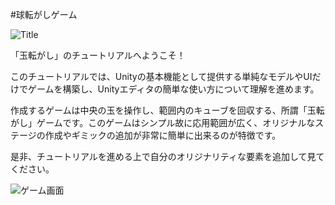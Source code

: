 #球転がしゲーム

![Title](http://tutorial.unity3d.jp/wp-content/uploads/2015/02/hajiyuni1.png)

「玉転がし」のチュートリアルへようこそ！

このチュートリアルでは、Unityの基本機能として提供する単純なモデルやUIだけでゲームを構築し、Unityエディタの簡単な使い方について理解を進めます。

作成するゲームは中央の玉を操作し、範囲内のキューブを回収する、所謂「玉転がし」ゲームです。このゲームはシンプル故に応用範囲が広く、オリジナルなステージの作成やギミックの追加が非常に簡単に出来るのが特徴です。

是非、チュートリアルを進める上で自分のオリジナリティな要素を追加して見てください。

![ゲーム画面](https://raw.githubusercontent.com/wiki/unity3d-jp/FirstTutorial/img/GameScreenshot.pngimg/GameScreenshot.png)